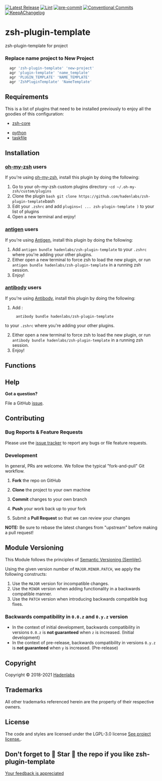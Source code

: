  <!-- Space: ZshPluginTemplate -->
<!-- Title: Project -->

<!--


  ** DO NOT EDIT THIS FILE
  **
  ** 1) Make all changes to `provision/generator/README.yaml`
  ** 2) Run`task readme` to rebuild this file.
  **
  ** (We maintain HUNDREDS of open source projects. This is how we maintain our sanity.)
  **


  -->

[![Latest Release](https://img.shields.io/github/release/hadenlabs/zsh-plugin-template)](https://github.com/hadenlabs/zsh-plugin-template/releases) [![Lint](https://img.shields.io/github/workflow/status/hadenlabs/zsh-plugin-template/lint-code)](https://github.com/hadenlabs/zsh-plugin-template/actions?workflow=lint-code) [![pre-commit](https://img.shields.io/badge/pre--commit-enabled-brightgreen?logo=pre-commit&logoColor=white)](https://github.com/pre-commit/pre-commit) [![Conventional Commits](https://img.shields.io/badge/Conventional%20Commits-1.0.0-yellow)](https://conventionalcommits.org) [![KeepAChangelog](https://img.shields.io/badge/Keep%20A%20Changelog-1.0.0-%23E05735)](https://keepachangelog.com)

# zsh-plugin-template

zsh-plugin-template for project

### Replace name project to New Project

```bash
  agr 'zsh-plugin-template' 'new-project'
  agr 'plugin-template' 'name_template'
  agr 'PLUGIN_TEMPLATE' 'NAME_TEMPLATE'
  agr 'ZshPluginTemplate' 'NameTemplate'
```

## Requirements

This is a list of plugins that need to be installed previously to enjoy all the goodies of this configuration:

- [zsh-core](https://github.com/hadenlabs/zsh-core)

* [python](https://www.python.org)
* [taskfile](https://github.com/go-task/task)

## Installation

<!-- Space: ZshPluginTemplate -->
<!-- Parent: Project -->
<!-- Title: Project Installation Oh-My-Zsh -->

<!-- Label: ZshPluginTemplate -->
<!-- Label: Project -->
<!-- Label: Installation -->
<!-- Label: Oh-My-Zsh -->
<!-- Include: docs/disclaimer.md -->
<!-- Include: ac:toc -->

### [oh-my-zsh](https://github.com/robbyrussell/oh-my-zsh) users

If you're using [oh-my-zsh](https://gitub.com/robbyrussell/oh-my-zsh), install this plugin by doing the following:

1.  Go to your oh-my-zsh custom plugins directory -`cd ~/.oh-my-zsh/custom/plugins`
2.  Clone the plugin `bash git clone https://github.com/hadenlabs/zsh-plugin-template`bash
3.  Edit your `.zshrc` and add `plugins=( ... zsh-plugin-template )` to your list of plugins
4.  Open a new terminal and enjoy!
    <!-- Space: ZshPluginTemplate -->
    <!-- Parent: Project -->
    <!-- Title: Project Installation Antigen -->

<!-- Label: ZshPluginTemplate -->
<!-- Label: Project -->
<!-- Label: Installation -->
<!-- Label: Antigen -->
<!-- Include: docs/disclaimer.md -->
<!-- Include: ac:toc -->

### [antigen](https://github.com/zsh-users/antigen) users

If you're using [Antigen](https://github.com/zsh-users/antigen), install this plugin by doing the following:

1.  Add `antigen bundle hadenlabs/zsh-plugin-template` to your `.zshrc` where you're adding your other plugins.
2.  Either open a new terminal to force zsh to load the new plugin, or run `antigen bundle hadenlabs/zsh-plugin-template` in a running zsh session.
3.  Enjoy!
    <!-- Space: ZshPluginTemplate -->
    <!-- Parent: Project -->
    <!-- Title: Project Installation Antibody -->

<!-- Label: ZshPluginTemplate -->
<!-- Label: Project -->
<!-- Label: Installation -->
<!-- Include: docs/disclaimer.md -->
<!-- Include: ac:toc -->

### [antibody](https://github.com/getantibody/antibody) users

If you're using [Antibody](https://github.com/getantibody/antibody), install this plugin by doing the following:

1.  Add :

```{.sourceCode .bash}
     antibody bundle hadenlabs/zsh-plugin-template
```

to your `.zshrc` where you're adding your other plugins.

2.  Either open a new terminal to force zsh to load the new plugin, or run `antibody bundle hadenlabs/zsh-plugin-template` in a running zsh session.
3.  Enjoy!

 <!-- Space: ZshPluginTemplate -->
<!-- Parent: Project -->
<!-- Title: Functions -->

<!-- Label: Functions -->
<!-- Include: docs/disclaimer.md -->
<!-- Include: ac:toc -->

## Functions

## Help

**Got a question?**

File a GitHub [issue](https://github.com/hadenlabs/zsh-plugin-template/issues).

## Contributing

### Bug Reports & Feature Requests

Please use the [issue tracker](https://github.com/hadenlabs/zsh-plugin-template/issues) to report any bugs or file feature requests.

### Development

In general, PRs are welcome. We follow the typical "fork-and-pull" Git workflow.

1.  **Fork** the repo on GitHub
2.  **Clone** the project to your own machine
3.  **Commit** changes to your own branch
4.  **Push** your work back up to your fork

5.  Submit a **Pull Request** so that we can review your changes

**NOTE:** Be sure to rebase the latest changes from "upstream" before making a pull request!

## Module Versioning

This Module follows the principles of [Semantic Versioning (SemVer)](https://semver.org/).

Using the given version number of `MAJOR.MINOR.PATCH`, we apply the following constructs:

1. Use the `MAJOR` version for incompatible changes.
1. Use the `MINOR` version when adding functionality in a backwards compatible manner.
1. Use the `PATCH` version when introducing backwards compatible bug fixes.

### Backwards compatibility in `0.0.z` and `0.y.z` version

- In the context of initial development, backwards compatibility in versions `0.0.z` is **not guaranteed** when `z` is increased. (Initial development)
- In the context of pre-release, backwards compatibility in versions `0.y.z` is **not guaranteed** when `y` is increased. (Pre-release)

## Copyright

Copyright © 2018-2021 [Hadenlabs](https://hadenlabs.com)

## Trademarks

All other trademarks referenced herein are the property of their respective owners.

## License

The code and styles are licensed under the LGPL-3.0 license [See project license.](LICENSE).

## Don't forget to 🌟 Star 🌟 the repo if you like zsh-plugin-template

[Your feedback is appreciated](https://github.com/hadenlabs/zsh-plugin-template/issues)
